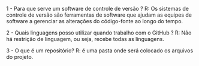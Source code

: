 1 - Para que serve um software de controle de versão ?
R: Os sistemas de controle de versão são ferramentas de software que ajudam as equipes de software a gerenciar as alterações do código-fonte ao longo do tempo.

2 - Quais linguagens posso utilizar quando trabalho com o GitHub ?
R: Não há restrição de linguagem, ou seja, recebe todas as linguagens.

3 - O que é um repositório?
R: é uma pasta onde será colocado os arquivos do projeto.



